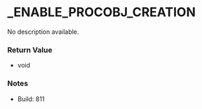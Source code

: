 # _ENABLE_PROCOBJ_CREATION

No description available.

### Return Value
* void

### Notes
* Build: 811


